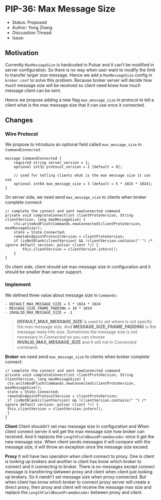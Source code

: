 # PIP-36: Max Message Size

- Status: Proposed
- Author: Yong Zhang
- Discusstion Thread:
- Issue: 

## Motivation

Currently `MaxMessageSize` is hardcoded in Pulsar and it can’t be modified in server configuration. So there is no way when user want to modify the limit to transfer larger size message. 
Hence we add a `MaxMessageSize` config in `broker.conf` to solve this problem. Because broker server will decide how much message size will be received so client need know how much message client can be sent. 

Hence we propose adding a new flag `max_message_size` in protocol to tell a client what is the max message size that it can use once it connected.

## Changes
### Wire Protocol
We propose to introduce an optional field called `max_message_size` in `CommandConnected` .
```
message CommandConnected {
	required string server_version = 1;
	optional int32 protocol_version = 2 [default = 0];

	// used for telling clients what is the max message size it can use
	optional int64 max_message_size = 3 [default = 5 * 1024 * 1024];
}

```

On server side, we need send `max_message_size` to clients when broker complete connect:
```
// complete the connect and sent newConnected command
private void completeConnect(int clientProtoVersion, String clientVersion, long maxMessageSize) {
    ctx.writeAndFlush(Commands.newConnected(clientProtoVersion, maxMessageSize));
    state = State.Connected;
    remoteEndpointProtocolVersion = clientProtoVersion;
    if (isNotBlank(clientVersion) && !clientVersion.contains(" ") /* ignore default version: pulsar client */) {
        this.clientVersion = clientVersion.intern();
    }
}
```

On client side, client should set max message size in configuration and it should be smaller than server support.

### Implement
We defined three value about message size in `Commands`:

	- DEFAULT_MAX_MESSAGE_SIZE = 5 * 1024 * 1024
	- MESSAGE_SIZE_FRAME_PADDING = 10 * 1024
	- INVALID_MAX_MESSAGE_SIZE = -1

> **DEFAULT_MAX_MESSAGE_SIZE** is used to set where is not specify the max message size. And **MESSAGE_SIZE_FRAME_PADDING** is the message meta info size. Sometimes the message size is not necessary in *Connected* so you can choose **INVALID_MAX_MESSAGE_SIZE** and it will not in *Connected*  command. 

**Broker**
 we need send `max_message_size` to clients when broker complete connect:
```
// complete the connect and sent newConnected command
private void completeConnect(int clientProtoVersion, String clientVersion, long maxMessageSize) {
 ctx.writeAndFlush(Commands.newConnected(clientProtoVersion, maxMessageSize));
 state = State.Connected;
 remoteEndpointProtocolVersion = clientProtoVersion;
 if (isNotBlank(clientVersion) && !clientVersion.contains(" ") /* ignore default version: pulsar client */) {
 this.clientVersion = clientVersion.intern();
 }
}
```

**Client**
Client shouldn’t set max message size in configuration and When client connect server it will get the max message size how broker can received. And it replaces the `LengthFieldBasedFrameDecoder` once it get the new message size. When client sends messages it will compare with the message size, it will throw an exception once the message size exceed.

**Proxy**
It will have two operation when client connect to proxy. One is client is looking up brokers and another is client has know which broker to connect and it connecting to broker. There is no messages except connect message is transferring between proxy and client when client just looking up brokers. So it needn’t set message size when proxy connected. But when client has know which broker to connect proxy server will create a direct proxy, then proxy and client will receive the message max size and replace the `LengthFieldBasedFrameDecoder` between proxy and client.

